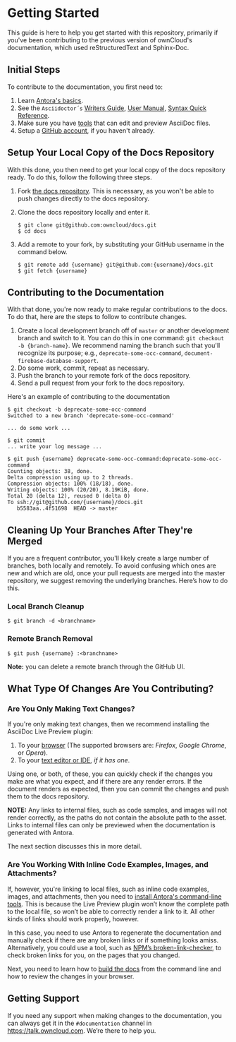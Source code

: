 # Getting Started

This guide is here to help you get started with this repository, primarily if you've been contributing to the previous version of ownCloud's documentation, which used reStructuredText and Sphinx-Doc.

## Initial Steps

To contribute to the documentation, you first need to:

1. Learn [Antora's basics](./what-is-antora.md).
2. See the ``Asciidoctor´s`` 
[Writers Guide](https://asciidoctor.org/docs/asciidoc-writers-guide/), 
[User Manual](https://asciidoctor.org/docs/user-manual/), 
[Syntax Quick Reference](https://asciidoctor.org/docs/asciidoc-syntax-quick-reference/).
3. Make sure you have [tools](./what-is-asciidoc.md#writing--editing-asciidoc-files) that can edit and preview AsciiDoc files.
4. Setup a [GitHub account](https://github.com/), if you haven't already.

## Setup Your Local Copy of the Docs Repository

With this done, you then need to get your local copy of the docs repository ready.
To do this, follow the following three steps.

1. Fork [the docs repository](https://github.com/owncloud/docs/blob/master/docs/).
   This is necessary, as you won't be able to push changes directly to the docs repository.

2. Clone the docs repository locally and enter it.

    ```console
    $ git clone git@github.com:owncloud/docs.git
    $ cd docs
    ```

3. Add a remote to your fork, by substituting your GitHub username in the command below.

    ```console
    $ git remote add {username} git@github.com:{username}/docs.git
    $ git fetch {username}
    ```

## Contributing to the Documentation

With that done, you're now ready to make regular contributions to the docs.
To do that, here are the steps to follow to contribute changes.

1. Create a local development branch off of `master` or another development branch and switch to it.
   You can do this in one command: `git checkout -b {branch-name}`.
   We recommend naming the branch such that you'll recognize its purpose; e.g., `deprecate-some-occ-command`, `document-firebase-database-support`.
2. Do some work, commit, repeat as necessary.
3. Push the branch to your remote fork of the docs repository.
4. Send a pull request from your fork to the docs repository.

Here's an example of contributing to the documentation

```console
$ git checkout -b deprecate-some-occ-command
Switched to a new branch 'deprecate-some-occ-command'

... do some work ...

$ git commit
... write your log message ...

$ git push {username} deprecate-some-occ-command:deprecate-some-occ-command
Counting objects: 38, done.
Delta compression using up to 2 threads.
Compression objects: 100% (18/18), done.
Writing objects: 100% (20/20), 8.19KiB, done.
Total 20 (delta 12), reused 0 (delta 0)
To ssh://git@github.com/{username}/docs.git
   b5583aa..4f51698  HEAD -> master
```

## Cleaning Up Your Branches After They're Merged

If you are a frequent contributor, you'll likely create a large number of branches, both locally and remotely.
To avoid confusing which ones are new and which are old, once your pull requests are merged into the master repository, we suggest removing the underlying branches.
Here’s how to do this.

### Local Branch Cleanup

```console
$ git branch -d <branchname>
```

### Remote Branch Removal

```console
$ git push {username} :<branchname>
```

**Note:** you can delete a remote branch through the GitHub UI.

## What Type Of Changes Are You Contributing?

### Are You Only Making Text Changes?

If you're only making text changes, then we recommend installing the AsciiDoc Live Preview plugin:

1. To your [browser](https://asciidoctor.org/docs/editing-asciidoc-with-live-preview/) (The supported browsers are: *Firefox*, *Google Chrome*, or *Opera*).
2. To your [text editor or IDE](https://asciidoctor.org/docs/editing-asciidoc-with-live-preview/#using-a-modern-text-editoride), *if it has one*.

Using one, or both, of these, you can quickly check if the changes you make are what you expect, and if there are any render errors.
If the document renders as expected, then you can commit the changes and push them to the docs repository.

**NOTE:** Any links to internal files, such as code samples, and images will not render correctly, as the paths do not contain the absolute path to the asset. Links to internal files can only be previewed when the documentation is generated with Antora.

The next section discusses this in more detail.

### Are You Working With Inline Code Examples, Images, and Attachments?

If, however, you're linking to local files, such as inline code examples, images, and attachments, then you need to [install Antora's command-line tools](./install-antora.md).
This is because the Live Preview plugin won’t know the complete path to the local file, so won’t be able to correctly render a link to it.
All other kinds of links should work properly, however.

In this case, you need to use Antora to regenerate the documentation and manually check if there are any broken links or if something looks amiss.
Alternatively, you could use a tool, such as [NPM’s broken-link-checker](https://www.npmjs.com/package/broken-link-checker), to check broken links for you, on the pages that you changed.

Next, you need to learn how to [build the docs](./docs/build-the-docs.md) from the command line and how to review the changes in your browser.

## Getting Support

If you need any support when making changes to the documentation, you can always get it in the `#documentation` channel in https://talk.owncloud.com.
We’re there to help you.

